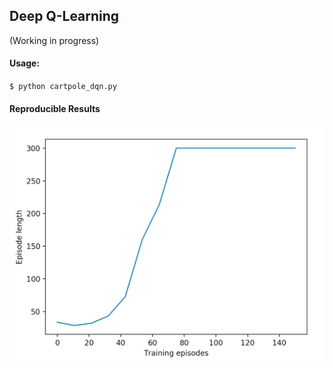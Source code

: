 ## Deep Q-Learning

(Working in progress)

#### Usage:

`$ python cartpole_dqn.py`

#### Reproducible Results

![cartpole training](imgs/dqn_cartpole_training.png "cartpole training")
